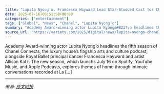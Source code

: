 ```yaml
---
title: "Lupita Nyong’o, Francesca Hayward Lead Star-Studded Cast for Chanel Connects Season 5 (EXCLUSIVE)"
date: 2025-07-16T06:51:58+08:00
categories: ["entertainment"]
tags: ["Global", "News", "Chanel", "Lupita Nyong'o"]
summary: "Academy Award-winning actor Lupita Nyong&#8217;o headlines the fifth season of Chanel Connects, the luxury house&#8217;s flagship arts and culture podcast, alongside Royal Ballet principal dancer Fran"
source_url: "https://variety.com/2025/digital/news/lupita-nyongo-chanel-connects-season-5-1236461932/"
---
```


Academy Award-winning actor Lupita Nyong&#8217;o headlines the fifth season of Chanel Connects, the luxury house&#8217;s flagship arts and culture podcast, alongside Royal Ballet principal dancer Francesca Hayward and artist Allison Katz. The new season, which launchs July 16 on Spotify, YouTube Music, and Apple Podcasts, explores themes of home through intimate conversations recorded at La [&#8230;]

---

*来源: [原文链接](https://variety.com/2025/digital/news/lupita-nyongo-chanel-connects-season-5-1236461932/)*
